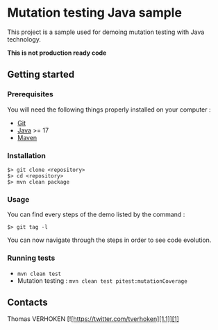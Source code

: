 # Mutation testing Java sample

This project is a sample used for demoing mutation testing with Java technology.

**This is not production ready code**

## Getting started

### Prerequisites

You will need the following things properly installed on your computer :

* [Git](https://git-scm.com/)
* [Java](https://openjdk.org) >= 17
* [Maven](https://maven.apache.org)

### Installation

```
$> git clone <repository>
$> cd <repository>
$> mvn clean package
```

### Usage

You can find every steps of the demo listed by the command :

```shell
$> git tag -l
```

You can now navigate through the steps in order to see code evolution.

### Running tests

* `mvn clean test`
* Mutation testing : `mvn clean test pitest:mutationCoverage`


## Contacts

Thomas VERHOKEN [![https://twitter.com/tverhoken][1.1]][1]

[1]: https://twitter.com/tverhoken
[1.1]: http://i.imgur.com/wWzX9uB.png